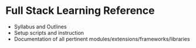 # Full Stack Learning Reference

* Syllabus and Outlines
* Setup scripts and instruction
* Documentation of all pertinent modules/extensions/frameworks/libraries
